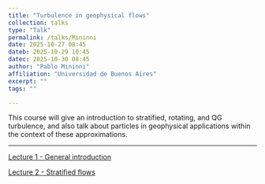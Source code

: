 ```yaml
---
title: "Turbulence in geophysical flows"
collection: talks
type: "Talk"
permalink: /talks/Mininni
date: 2025-10-27 08:45
dateb: 2025-10-29 10:45
datec: 2025-10-30 08:45
author: "Pablo Mininni" 
affiliation: "Universidad de Buenos Aires"
excerpt: "" 
tags: ""

---
```


This course will give an introduction to stratified, rotating, and QG turbulence, and also talk about particles in geophysical applications within the context of these approximations.

---

[Lecture 1 - General introduction]({{site.baseurl}}/files/Mininni-1.pdf)

[Lecture 2 - Stratified flows]({{site.baseurl}}/files/Mininni-2.pdf)

